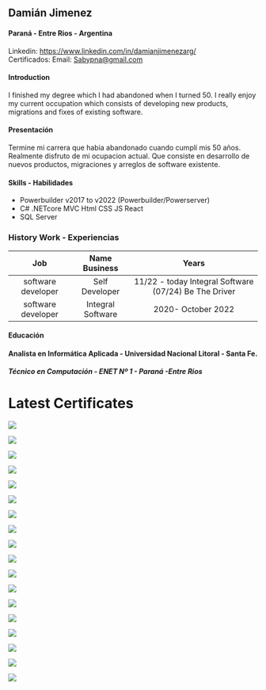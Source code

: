## Damián Jimenez
#### Paraná - Entre Rios - Argentina
Linkedin: https://www.linkedin.com/in/damianjimenezarg/  
Certificados: 
Email: Sabypna@gmail.com
 #### Introduction
 I finished my degree which I had abandoned when I turned 50. I really enjoy my current occupation which consists of developing new products, migrations and fixes of existing software.

 #### Presentación
Termine mi carrera que habia abandonado cuando cumplí mis 50 años. Realmente disfruto de mi ocupacion actual. Que consiste en desarrollo de nuevos productos, migraciones y arreglos de software existente.


#### Skills - Habilidades

* Powerbuilder v2017 to v2022  (Powerbuilder/Powerserver)
* C# .NETcore MVC  Html CSS JS React
*  SQL Server




### History Work - Experiencias 

|Job| Name Business | Years |
|:---:|:---:|:----:|
|software developer  | Self Developer |11/22 - today Integral Software (07/24) Be The Driver |
|software developer  | Integral Software |2020- October 2022 |

#### Educación

#### Analista en Informática Aplicada - Universidad Nacional Litoral - Santa Fe.

##### Técnico en Computación - ENET Nº 1 - Paraná -Entre Rios

# Latest Certificates

![](./Files/titulo.png) 

![](./files/SnomedCT.png) 

![](./files/DoraSistemas.png)

![](./files/dotNet.png)

![](./files/EFyLinq.png)

![](./files/Javascript.png)

![](./files/MVC.png)

![](./files/webapic.png)

![](./files/R.jpg)

![](./files/SvelteJS.png)

![](./files/sql.png)

![](./files/html_css.png)

![](./files/Diplo%20Ind40.png)

![](./files/tablero.png)

![](./files/Powerbi.jpg)

![](./files/fullstack.png)

![](./files/cobol-silvertech.png)

![](./files/reactQuery.png)



